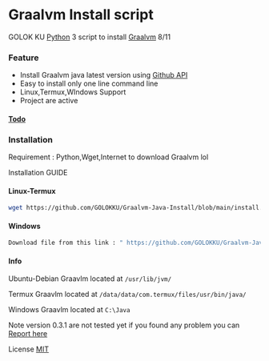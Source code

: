 # Graalvm Install script

GOLOK KU [Python](https://www.python.org/) 3 script to install [Graalvm](https://www.graalvm.org/) 8/11

### Feature
 - Install Graalvm java latest version using [Github API](https://docs.github.com/en/free-pro-team@latest/rest)
 - Easy to install only one line command line
 - Linux,Termux,WIndows Support
 - Project are active
 
#### [Todo](https://github.com/GOLOKKU/Graalvm-Java-Install/blob/main/other/todo.md)

### Installation
Requirement : Python,Wget,Internet to download Graalvm lol

Installation GUIDE
#### Linux-Termux
```sh
wget https://github.com/GOLOKKU/Graalvm-Java-Install/blob/main/install.sh ; bash install.sh
```
#### Windows
```sh
Download file from this link : " https://github.com/GOLOKKU/Graalvm-Java-Install/blob/main/install.bat "
```
#### Info 

Ubuntu-Debian
Graavlm located at `/usr/lib/jvm/`

Termux
Graavlm located at `/data/data/com.termux/files/usr/bin/java/`

Windows
Graavlm located at `C:\Java`

Note version 0.3.1 are not tested yet
if you found any problem you can [Report here](https://github.com/GOLOKKU/shortcode/issues)

License [MIT](https://github.com/GOLOKKU/Graalvm-Java-Install/blob/main/LICENSE)
